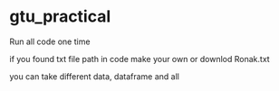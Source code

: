 # gtu_practical
Run all code one time 

if you found txt file path in code make your own or downlod Ronak.txt

you can take different data, dataframe and all